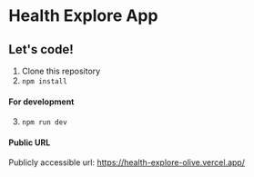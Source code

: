 # Health Explore App

## Let's code!

1. Clone this repository
2. `npm install`

#### For development

3. `npm run dev`

#### Public URL

Publicly accessible url: https://health-explore-olive.vercel.app/
